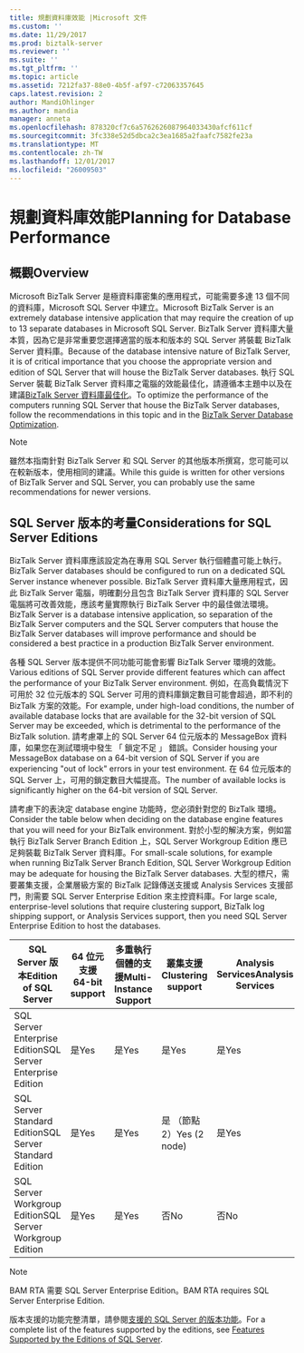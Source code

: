 ```yaml
---
title: 規劃資料庫效能 |Microsoft 文件
ms.custom: ''
ms.date: 11/29/2017
ms.prod: biztalk-server
ms.reviewer: ''
ms.suite: ''
ms.tgt_pltfrm: ''
ms.topic: article
ms.assetid: 7212fa37-88e0-4b5f-af97-c72063357645
caps.latest.revision: 2
author: MandiOhlinger
ms.author: mandia
manager: anneta
ms.openlocfilehash: 878320cf7c6a5762626087964033430afcf611cf
ms.sourcegitcommit: 3fc338e52d5dbca2c3ea1685a2faafc7582fe23a
ms.translationtype: MT
ms.contentlocale: zh-TW
ms.lasthandoff: 12/01/2017
ms.locfileid: "26009503"
---
```

# <a name="planning-for-database-performance"></a><span data-ttu-id="0fc42-102">規劃資料庫效能</span><span class="sxs-lookup"><span data-stu-id="0fc42-102">Planning for Database Performance</span></span>

## <a name="overview"></a><span data-ttu-id="0fc42-103">概觀</span><span class="sxs-lookup"><span data-stu-id="0fc42-103">Overview</span></span>
<span data-ttu-id="0fc42-104">Microsoft BizTalk Server 是極資料庫密集的應用程式，可能需要多達 13 個不同的資料庫，Microsoft SQL Server 中建立。</span><span class="sxs-lookup"><span data-stu-id="0fc42-104">Microsoft BizTalk Server is an extremely database intensive application that may require the creation of up to 13 separate databases in Microsoft SQL Server.</span></span> <span data-ttu-id="0fc42-105">BizTalk Server 資料庫大量本質，因為它是非常重要您選擇適當的版本和版本的 SQL Server 將裝載 BizTalk Server 資料庫。</span><span class="sxs-lookup"><span data-stu-id="0fc42-105">Because of the database intensive nature of BizTalk Server, it is of critical importance that you choose the appropriate version and edition of SQL Server that will house the BizTalk Server databases.</span></span> <span data-ttu-id="0fc42-106">執行 SQL Server 裝載 BizTalk Server 資料庫之電腦的效能最佳化，請遵循本主題中以及在建議[BizTalk Server 資料庫最佳化](optimizing-database-performance.md)。</span><span class="sxs-lookup"><span data-stu-id="0fc42-106">To optimize the performance of the computers running SQL Server that house the BizTalk Server databases, follow the recommendations in this topic and in the [BizTalk Server Database Optimization](optimizing-database-performance.md).</span></span>
  

> [!NOTE]  
>  <span data-ttu-id="0fc42-107">雖然本指南針對 BizTalk Server 和 SQL Server 的其他版本所撰寫，您可能可以在較新版本，使用相同的建議。</span><span class="sxs-lookup"><span data-stu-id="0fc42-107">While this guide is written for other versions of BizTalk Server and SQL Server, you can probably use the same recommendations for newer versions.</span></span>
  
## <a name="considerations-for-sql-server-editions"></a><span data-ttu-id="0fc42-108">SQL Server 版本的考量</span><span class="sxs-lookup"><span data-stu-id="0fc42-108">Considerations for SQL Server Editions</span></span>  
 <span data-ttu-id="0fc42-109">BizTalk Server 資料庫應該設定為在專用 SQL Server 執行個體盡可能上執行。</span><span class="sxs-lookup"><span data-stu-id="0fc42-109">BizTalk Server databases should be configured to run on a dedicated SQL Server instance whenever possible.</span></span> <span data-ttu-id="0fc42-110">BizTalk Server 資料庫大量應用程式，因此 BizTalk Server 電腦，明確劃分且包含 BizTalk Server 資料庫的 SQL Server 電腦將可改善效能，應該考量實際執行 BizTalk Server 中的最佳做法環境。</span><span class="sxs-lookup"><span data-stu-id="0fc42-110">BizTalk Server is a database intensive application, so separation of the BizTalk Server computers and the SQL Server computers that house the BizTalk Server databases will improve performance and should be considered a best practice in a production BizTalk Server environment.</span></span>  
  
 <span data-ttu-id="0fc42-111">各種 SQL Server 版本提供不同功能可能會影響 BizTalk Server 環境的效能。</span><span class="sxs-lookup"><span data-stu-id="0fc42-111">Various editions of SQL Server provide different features which can affect the performance of your BizTalk Server environment.</span></span> <span data-ttu-id="0fc42-112">例如，在高負載情況下可用於 32 位元版本的 SQL Server 可用的資料庫鎖定數目可能會超過，即不利的 BizTalk 方案的效能。</span><span class="sxs-lookup"><span data-stu-id="0fc42-112">For example, under high-load conditions, the number of available database locks that are available for the 32-bit version of SQL Server may be exceeded, which is detrimental to the performance of the BizTalk solution.</span></span> <span data-ttu-id="0fc42-113">請考慮罩上的 SQL Server 64 位元版本的 MessageBox 資料庫，如果您在測試環境中發生 「 鎖定不足 」 錯誤。</span><span class="sxs-lookup"><span data-stu-id="0fc42-113">Consider housing your MessageBox database on a 64-bit version of SQL Server if you are experiencing "out of lock" errors in your test environment.</span></span> <span data-ttu-id="0fc42-114">在 64 位元版本的 SQL Server 上，可用的鎖定數目大幅提高。</span><span class="sxs-lookup"><span data-stu-id="0fc42-114">The number of available locks is significantly higher on the 64-bit version of SQL Server.</span></span>  
  
 <span data-ttu-id="0fc42-115">請考慮下的表決定 database engine 功能時，您必須針對您的 BizTalk 環境。</span><span class="sxs-lookup"><span data-stu-id="0fc42-115">Consider the table below when deciding on the database engine features that you will need for your BizTalk environment.</span></span> <span data-ttu-id="0fc42-116">對於小型的解決方案，例如當執行 BizTalk Server Branch Edition 上，SQL Server Workgroup Edition 應已足夠裝載 BizTalk Server 資料庫。</span><span class="sxs-lookup"><span data-stu-id="0fc42-116">For small-scale solutions, for example when running BizTalk Server Branch Edition, SQL Server Workgroup Edition may be adequate for housing the BizTalk Server databases.</span></span> <span data-ttu-id="0fc42-117">大型的標尺，需要叢集支援，企業層級方案的 BizTalk 記錄傳送支援或 Analysis Services 支援部門，則需要 SQL Server Enterprise Edition 來主控資料庫。</span><span class="sxs-lookup"><span data-stu-id="0fc42-117">For large scale, enterprise-level solutions that require clustering support, BizTalk log shipping support, or Analysis Services support, then you need SQL Server Enterprise Edition to host the databases.</span></span>  
  
|<span data-ttu-id="0fc42-118">SQL Server 版本</span><span class="sxs-lookup"><span data-stu-id="0fc42-118">Edition of SQL Server</span></span>|<span data-ttu-id="0fc42-119">64 位元支援</span><span class="sxs-lookup"><span data-stu-id="0fc42-119">64-bit support</span></span>|<span data-ttu-id="0fc42-120">多重執行個體的支援</span><span class="sxs-lookup"><span data-stu-id="0fc42-120">Multi-Instance Support</span></span>|<span data-ttu-id="0fc42-121">叢集支援</span><span class="sxs-lookup"><span data-stu-id="0fc42-121">Clustering support</span></span>|<span data-ttu-id="0fc42-122">Analysis Services</span><span class="sxs-lookup"><span data-stu-id="0fc42-122">Analysis Services</span></span>|  
|---|---|---|---|---|  
|<span data-ttu-id="0fc42-123">SQL Server Enterprise Edition</span><span class="sxs-lookup"><span data-stu-id="0fc42-123">SQL Server Enterprise Edition</span></span>|<span data-ttu-id="0fc42-124">是</span><span class="sxs-lookup"><span data-stu-id="0fc42-124">Yes</span></span>|<span data-ttu-id="0fc42-125">是</span><span class="sxs-lookup"><span data-stu-id="0fc42-125">Yes</span></span>|<span data-ttu-id="0fc42-126">是</span><span class="sxs-lookup"><span data-stu-id="0fc42-126">Yes</span></span>|<span data-ttu-id="0fc42-127">是</span><span class="sxs-lookup"><span data-stu-id="0fc42-127">Yes</span></span>|  
|<span data-ttu-id="0fc42-128">SQL Server Standard Edition</span><span class="sxs-lookup"><span data-stu-id="0fc42-128">SQL Server Standard Edition</span></span>|<span data-ttu-id="0fc42-129">是</span><span class="sxs-lookup"><span data-stu-id="0fc42-129">Yes</span></span>|<span data-ttu-id="0fc42-130">是</span><span class="sxs-lookup"><span data-stu-id="0fc42-130">Yes</span></span>|<span data-ttu-id="0fc42-131">是 （節點 2）</span><span class="sxs-lookup"><span data-stu-id="0fc42-131">Yes (2 node)</span></span>|<span data-ttu-id="0fc42-132">是</span><span class="sxs-lookup"><span data-stu-id="0fc42-132">Yes</span></span>|  
|<span data-ttu-id="0fc42-133">SQL Server Workgroup Edition</span><span class="sxs-lookup"><span data-stu-id="0fc42-133">SQL Server Workgroup Edition</span></span>|<span data-ttu-id="0fc42-134">是</span><span class="sxs-lookup"><span data-stu-id="0fc42-134">Yes</span></span>|<span data-ttu-id="0fc42-135">是</span><span class="sxs-lookup"><span data-stu-id="0fc42-135">Yes</span></span>|<span data-ttu-id="0fc42-136">否</span><span class="sxs-lookup"><span data-stu-id="0fc42-136">No</span></span>|<span data-ttu-id="0fc42-137">否</span><span class="sxs-lookup"><span data-stu-id="0fc42-137">No</span></span>|  
  
> [!NOTE]  
>  <span data-ttu-id="0fc42-138">BAM RTA 需要 SQL Server Enterprise Edition。</span><span class="sxs-lookup"><span data-stu-id="0fc42-138">BAM RTA requires SQL Server Enterprise Edition.</span></span>  
  
 <span data-ttu-id="0fc42-139">版本支援的功能完整清單，請參閱[支援的 SQL Server 的版本功能](https://docs.microsoft.com/sql/sql-server/editions-and-components-of-sql-server-2016)。</span><span class="sxs-lookup"><span data-stu-id="0fc42-139">For a complete list of the features supported by the editions, see [Features Supported by the Editions of SQL Server](https://docs.microsoft.com/sql/sql-server/editions-and-components-of-sql-server-2016).</span></span>